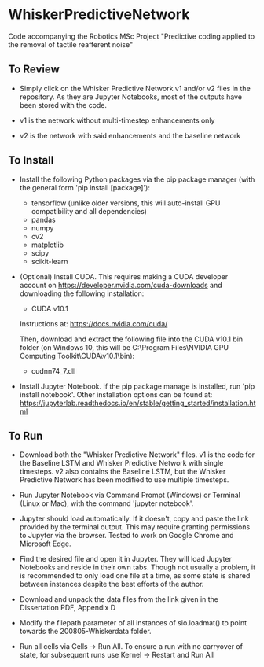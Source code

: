 # WhiskerPredictiveNetwork
Code accompanying the Robotics MSc Project "Predictive coding applied to the removal of tactile reafferent noise"

## To Review

- Simply click on the Whisker Predictive Network v1 and/or v2 files in the repository. As they are Jupyter Notebooks, most of the outputs have been stored with the code.

- v1 is the network without multi-timestep enhancements only
- v2 is the network with said enhancements and the baseline network

## To Install

- Install the following Python packages via the pip package manager (with the general form 'pip install \[package\]'):

  - tensorflow (unlike older versions, this will auto-install GPU compatibility and all dependencies)
  - pandas
  - numpy
  - cv2
  - matplotlib
  - scipy
  - scikit-learn

- (Optional) Install CUDA. This requires making a CUDA developer account on https://developer.nvidia.com/cuda-downloads and downloading the following installation:

    - CUDA v10.1
    
    Instructions at: https://docs.nvidia.com/cuda/
    
    Then, download and extract the following file into the CUDA v10.1 bin folder (on Windows 10, this will be C:\Program Files\NVIDIA GPU Computing Toolkit\CUDA\v10.1\bin):
    
    - cudnn74_7.dll

- Install Jupyter Notebook. If the pip package manage is installed, run 'pip install notebook'. Other installation options can be found at: https://jupyterlab.readthedocs.io/en/stable/getting_started/installation.html

## To Run

- Download both the "Whisker Predictive Network" files. v1 is the code for the Baseline LSTM and Whisker Predictive Network with single timesteps. v2 also contains the Baseline LSTM, but the Whisker Predictive Network has been modified to use multiple timesteps.

- Run Jupyter Notebook via Command Prompt (Windows) or Terminal (Linux or Mac), with the command 'jupyter notebook'.

- Jupyter should load automatically. If it doesn't, copy and paste the link provided by the terminal output. This may require granting permissions to Jupyter via the browser. Tested to work on Google Chrome and Microsoft Edge.

- Find the desired file and open it in Jupyter. They will load Jupyter Notebooks and reside in their own tabs. Though not usually a problem, it is recommended to only load one file at a time, as some state is shared between instances despite the best efforts of the author.

- Download and unpack the data files from the link given in the Dissertation PDF, Appendix D

- Modify the filepath parameter of all instances of sio.loadmat() to point towards the 200805-Whiskerdata folder.

- Run all cells via Cells -> Run All. To ensure a run with no carryover of state, for subsequent runs use Kernel -> Restart and Run All
